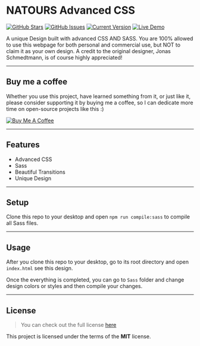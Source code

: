 # NATOURS Advanced CSS

[![GitHub Stars](https://img.shields.io/github/stars/IlyasKohistani/natours.svg)](https://github.com/IlyasKohistani/natours/stargazers) [![GitHub Issues](https://img.shields.io/github/issues/IlyasKohistani/natours.svg)](https://github.com/IlyasKohistani/natours/issues) [![Current Version](https://img.shields.io/badge/version-1.0.0-green.svg)](https://github.com/IlyasKohistani/natours) [![Live Demo](https://img.shields.io/badge/demo-online-green.svg)](https://github.com/IlyasKohistani/natours)

A unique Design built with advanced CSS AND SASS. You are 100% allowed to use this webpage for both personal and commercial use, but NOT to claim it as your own design. A credit to the original designer, Jonas Schmedtmann, is of course highly appreciated!

---

## Buy me a coffee

Whether you use this project, have learned something from it, or just like it, please consider supporting it by buying me a coffee, so I can dedicate more time on open-source projects like this :)

<a href="https://www.buymeacoffee.com/ilyaskohistani" target="_blank"><img src="https://www.buymeacoffee.com/assets/img/custom_images/orange_img.png" alt="Buy Me A Coffee" style="height: auto !important;width: auto !important;" ></a>

---

## Features

- Advanced CSS
- Sass
- Beautiful Transitions
- Unique Design

---

## Setup

Clone this repo to your desktop and open `npm run compile:sass` to compile all Sass files.

---

## Usage

After you clone this repo to your desktop, go to its root directory and open `index.html` see this design.

Once the everything is completed, you can go to `Sass` folder and change design colors or styles and then compile your changes.

---

## License

> You can check out the full license [here](https://github.com/IlyasKohistani/natours/LICENSE)

This project is licensed under the terms of the **MIT** license.
